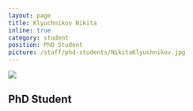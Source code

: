```yaml
---
layout: page
title: Klyuchnikov Nikita
inline: true
category: student
position: PhD Student
picture: /staff/phd-students/NikitaKlyuchnikov.jpg
---
```


![](/staff/phd-students/NikitaKlyuchnikov.jpg)

## PhD Student